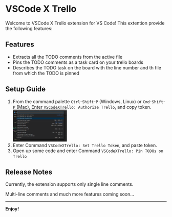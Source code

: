 # VSCode X Trello

Welcome to VSCode X Trello extension for VS Code! This extention provide the following features:

## Features

- Extracts all the TODO comments from the active file
- Pins the TODO comments as a task card on your trello boards
- Describes the TODO task on the board with the line number and th file from which the TODO is pinned

## Setup Guide

1. From the command palette `Ctrl`-`Shift`-`P` (Windows, Linux) or `Cmd`-`Shift`-`P` (Mac), Enter `VSCodeXTrello: Authorize Trello`, and copy token.
   <img style="height:100px;" src="https://github.com/Ikunalv/vscodextrello/blob/master/src/img/1.png?raw=true" alt="Trello Viewer tree view markup">
2. Enter Command `VSCodeXTrello: Set Trello Token`, and paste token.
3. Open up some code and enter Command `VSCodeXTrello: Pin TODOs on Trello`

## Release Notes

Currently, the extension supports only single line comments.

Multi-line comments and much more features coming soon...

---

**Enjoy!**
